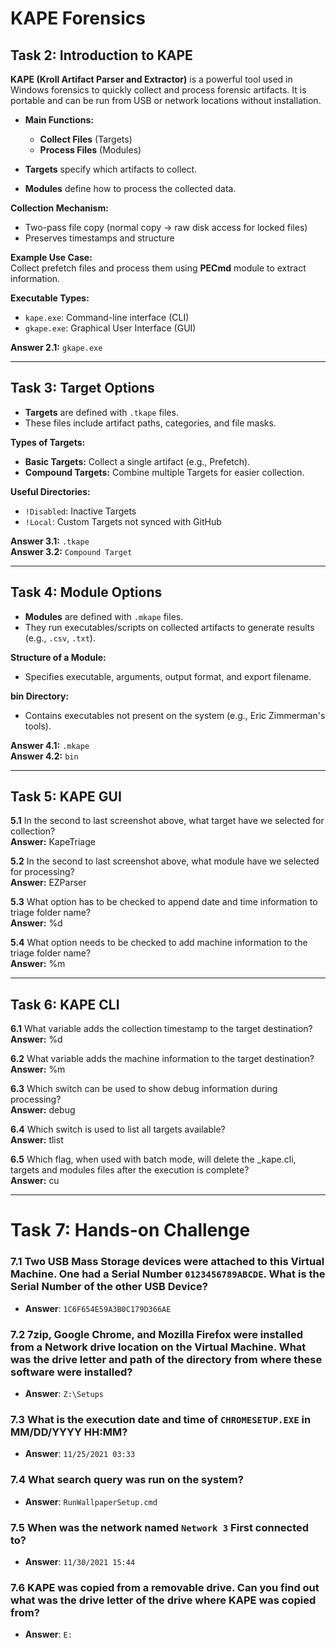 # KAPE Forensics 

## Task 2: Introduction to KAPE

**KAPE (Kroll Artifact Parser and Extractor)** is a powerful tool used in Windows forensics to quickly collect and process forensic artifacts. It is portable and can be run from USB or network locations without installation.

- **Main Functions:**
  - **Collect Files** (Targets)
  - **Process Files** (Modules)

- **Targets** specify which artifacts to collect.
- **Modules** define how to process the collected data.

**Collection Mechanism:**
- Two-pass file copy (normal copy → raw disk access for locked files)
- Preserves timestamps and structure

**Example Use Case:**  
Collect prefetch files and process them using **PECmd** module to extract information.

**Executable Types:**
- `kape.exe`: Command-line interface (CLI)
- `gkape.exe`: Graphical User Interface (GUI)

**Answer 2.1:** `gkape.exe`

---

## Task 3: Target Options

- **Targets** are defined with `.tkape` files.
- These files include artifact paths, categories, and file masks.

**Types of Targets:**
- **Basic Targets:** Collect a single artifact (e.g., Prefetch).
- **Compound Targets:** Combine multiple Targets for easier collection.

**Useful Directories:**
- `!Disabled`: Inactive Targets
- `!Local`: Custom Targets not synced with GitHub

**Answer 3.1:** `.tkape`  
**Answer 3.2:** `Compound Target`

---

## Task 4: Module Options

- **Modules** are defined with `.mkape` files.
- They run executables/scripts on collected artifacts to generate results (e.g., `.csv`, `.txt`).

**Structure of a Module:**
- Specifies executable, arguments, output format, and export filename.

**bin Directory:**
- Contains executables not present on the system (e.g., Eric Zimmerman's tools).

**Answer 4.1:** `.mkape`  
**Answer 4.2:** `bin`

---

## Task 5: KAPE GUI

**5.1** In the second to last screenshot above, what target have we selected for collection?  
**Answer:** KapeTriage

**5.2** In the second to last screenshot above, what module have we selected for processing?  
**Answer:** EZParser

**5.3** What option has to be checked to append date and time information to triage folder name?  
**Answer:** %d

**5.4** What option needs to be checked to add machine information to the triage folder name?  
**Answer:** %m

---

## Task 6: KAPE CLI

**6.1** What variable adds the collection timestamp to the target destination?  
**Answer:** %d

**6.2** What variable adds the machine information to the target destination?  
**Answer:** %m

**6.3** Which switch can be used to show debug information during processing?  
**Answer:** debug

**6.4** Which switch is used to list all targets available?  
**Answer:** tlist

**6.5** Which flag, when used with batch mode, will delete the _kape.cli, targets and modules files after the execution is complete?  
**Answer:** cu

---

# Task 7: Hands-on Challenge

### 7.1 Two USB Mass Storage devices were attached to this Virtual Machine. One had a Serial Number `0123456789ABCDE`. What is the Serial Number of the other USB Device?
- **Answer**: `1C6F654E59A3B0C179D366AE`

### 7.2 7zip, Google Chrome, and Mozilla Firefox were installed from a Network drive location on the Virtual Machine. What was the drive letter and path of the directory from where these software were installed?
- **Answer**: `Z:\Setups`

### 7.3 What is the execution date and time of `CHROMESETUP.EXE` in MM/DD/YYYY HH:MM?
- **Answer**: `11/25/2021 03:33`

### 7.4 What search query was run on the system?
- **Answer**: `RunWallpaperSetup.cmd`

### 7.5 When was the network named `Network 3` First connected to?
- **Answer**: `11/30/2021 15:44`

### 7.6 KAPE was copied from a removable drive. Can you find out what was the drive letter of the drive where KAPE was copied from?
- **Answer**: `E:`


